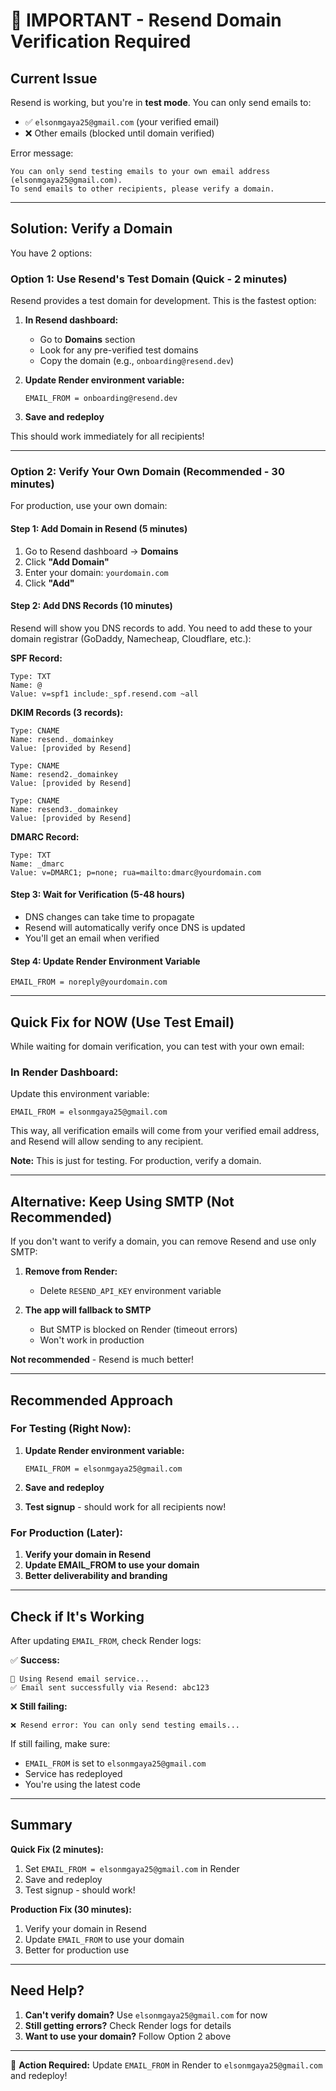 # 🚨 IMPORTANT - Resend Domain Verification Required

## Current Issue

Resend is working, but you're in **test mode**. You can only send emails to:
- ✅ `elsonmgaya25@gmail.com` (your verified email)
- ❌ Other emails (blocked until domain verified)

Error message:
```
You can only send testing emails to your own email address (elsonmgaya25@gmail.com). 
To send emails to other recipients, please verify a domain.
```

---

## Solution: Verify a Domain

You have 2 options:

### Option 1: Use Resend's Test Domain (Quick - 2 minutes)

Resend provides a test domain for development. This is the fastest option:

1. **In Resend dashboard:**
   - Go to **Domains** section
   - Look for any pre-verified test domains
   - Copy the domain (e.g., `onboarding@resend.dev`)

2. **Update Render environment variable:**
   ```
   EMAIL_FROM = onboarding@resend.dev
   ```

3. **Save and redeploy**

This should work immediately for all recipients!

---

### Option 2: Verify Your Own Domain (Recommended - 30 minutes)

For production, use your own domain:

#### Step 1: Add Domain in Resend (5 minutes)

1. Go to Resend dashboard → **Domains**
2. Click **"Add Domain"**
3. Enter your domain: `yourdomain.com`
4. Click **"Add"**

#### Step 2: Add DNS Records (10 minutes)

Resend will show you DNS records to add. You need to add these to your domain registrar (GoDaddy, Namecheap, Cloudflare, etc.):

**SPF Record:**
```
Type: TXT
Name: @
Value: v=spf1 include:_spf.resend.com ~all
```

**DKIM Records (3 records):**
```
Type: CNAME
Name: resend._domainkey
Value: [provided by Resend]

Type: CNAME
Name: resend2._domainkey
Value: [provided by Resend]

Type: CNAME
Name: resend3._domainkey
Value: [provided by Resend]
```

**DMARC Record:**
```
Type: TXT
Name: _dmarc
Value: v=DMARC1; p=none; rua=mailto:dmarc@yourdomain.com
```

#### Step 3: Wait for Verification (5-48 hours)

- DNS changes can take time to propagate
- Resend will automatically verify once DNS is updated
- You'll get an email when verified

#### Step 4: Update Render Environment Variable

```
EMAIL_FROM = noreply@yourdomain.com
```

---

## Quick Fix for NOW (Use Test Email)

While waiting for domain verification, you can test with your own email:

### In Render Dashboard:

Update this environment variable:
```
EMAIL_FROM = elsonmgaya25@gmail.com
```

This way, all verification emails will come from your verified email address, and Resend will allow sending to any recipient.

**Note:** This is just for testing. For production, verify a domain.

---

## Alternative: Keep Using SMTP (Not Recommended)

If you don't want to verify a domain, you can remove Resend and use only SMTP:

1. **Remove from Render:**
   - Delete `RESEND_API_KEY` environment variable

2. **The app will fallback to SMTP**
   - But SMTP is blocked on Render (timeout errors)
   - Won't work in production

**Not recommended** - Resend is much better!

---

## Recommended Approach

### For Testing (Right Now):

1. **Update Render environment variable:**
   ```
   EMAIL_FROM = elsonmgaya25@gmail.com
   ```

2. **Save and redeploy**

3. **Test signup** - should work for all recipients now!

### For Production (Later):

1. **Verify your domain in Resend**
2. **Update EMAIL_FROM to use your domain**
3. **Better deliverability and branding**

---

## Check if It's Working

After updating `EMAIL_FROM`, check Render logs:

✅ **Success:**
```
📧 Using Resend email service...
✅ Email sent successfully via Resend: abc123
```

❌ **Still failing:**
```
❌ Resend error: You can only send testing emails...
```

If still failing, make sure:
- `EMAIL_FROM` is set to `elsonmgaya25@gmail.com`
- Service has redeployed
- You're using the latest code

---

## Summary

**Quick Fix (2 minutes):**
1. Set `EMAIL_FROM = elsonmgaya25@gmail.com` in Render
2. Save and redeploy
3. Test signup - should work!

**Production Fix (30 minutes):**
1. Verify your domain in Resend
2. Update `EMAIL_FROM` to use your domain
3. Better for production use

---

## Need Help?

1. **Can't verify domain?** Use `elsonmgaya25@gmail.com` for now
2. **Still getting errors?** Check Render logs for details
3. **Want to use your domain?** Follow Option 2 above

---

🎯 **Action Required:** Update `EMAIL_FROM` in Render to `elsonmgaya25@gmail.com` and redeploy!
